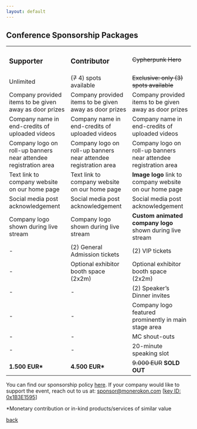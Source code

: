 ```yaml
---
layout: default
---
```


## Conference Sponsorship Packages

<table>
<tbody>
<tr style="height: 23px;">
<td style="height: 23px;"><h3>Supporter</h3></td>
<td style="height: 23px;"><h3>Contributor</h3></td>
<td style="height: 23px;"><strike>Cypherpunk Hero</strike></td>
</tr>
<tr style="height: 23px;">
<td style="height: 23px;">Unlimited</td>
<td style="height: 23px;">(<strike>7</strike> 4) spots available</td>
<td style="height: 23px;"><strike>Exclusive: only (3) spots available</strike></td>
</tr>
<tr style="height: 23px;">
<td style="height: 23px;">Company provided items to be given away as door prizes</td>
<td style="height: 23px;">Company provided items to be given away as door prizes</td>
<td style="height: 23px;">Company provided items to be given away as door prizes</td>
</tr>
<tr style="height: 23px;">
<td style="height: 23px;">Company name in end-credits of uploaded videos</td>
<td style="height: 23px;">Company name in end-credits of uploaded videos</td>
<td style="height: 23px;">Company name in end-credits of uploaded videos</td>
</tr>
<tr style="height: 23px;">
<td style="height: 23px;">Company logo on roll-up banners near attendee registration area</td>
<td style="height: 23px;">Company logo on roll-up banners near attendee registration area</td>
<td style="height: 23px;">Company logo on roll-up banners near attendee registration area</td>
</tr>
<tr style="height: 23px;">
<td style="height: 23px;">Text link to company website on our home page</td>
<td style="height: 23px;">Text link to company website on our home page</td>
<td style="height: 23px;"><b>Image logo</b> link to company website on our home page</td>
</tr>
<tr style="height: 23px;">
<td style="height: 23px;">Social media post acknowledgement</td>
<td style="height: 23px;">Social media post acknowledgement</td>
<td style="height: 23px;">Social media post acknowledgement</td>
</tr>
<tr style="height: 23px;">
<td style="height: 23px;">Company logo shown during live stream</td>
<td style="height: 23px;">Company logo shown during live stream</td>
<td style="height: 23px;"><b>Custom animated company logo</b> shown during live stream</td>
</tr>
<tr style="height: 23px;">
<td style="height: 23px;">-</td>
<td style="height: 23px;">(2) General Admission tickets</td>
<td style="height: 23px;">(2) VIP tickets</td>
</tr>
<tr style="height: 23px;">
<td style="height: 23px;">-</td>
<td style="height: 23px;">Optional exhibitor booth space (2x2m)</td>
<td style="height: 23px;">Optional exhibitor booth space (2x2m)</td>
</tr>
<tr style="height: 23px;">
<td style="height: 23px;">-</td>
<td style="height: 23px;">-</td>
<td style="height: 23px;">(2) Speaker&rsquo;s Dinner invites</td>
</tr>
<tr style="height: 23px;">
<td style="height: 23px;">-</td>
<td style="height: 23px;">-</td>
<td style="height: 23px;">Company logo featured prominently in main stage area</td>
</tr>
<tr style="height: 23px;">
<td style="height: 23px;">-</td>
<td style="height: 23px;">-</td>
<td style="height: 23px;">MC shout-outs</td>
</tr>
<tr style="height: 23px;">
<td style="height: 23px;">-</td>
<td style="height: 23px;">-</td>
<td style="height: 23px;">20-minute speaking slot</td>
</tr>
<tr style="height: 23px;">
<td style="height: 23px;"><strong>1.500 EUR*</strong></td>
<td style="height: 23px;"><strong>4.500 EUR*</strong></td>
<td style="height: 23px;"><strike>9.000 EUR</strike> <strong>SOLD OUT</strong></td>
</tr>
</tbody>
</table>

You can find our sponsorship policy [here](https://github.com/MoneroKon/meta/blob/main/sponsorship-policy.md). If your company would like to support the event, reach out to us at: [sponsor@monerokon.com](mailto:sponsor@monerokon.com) [[key ID: 0x1B3E1595](https://openpgpkey.monerokon.com/sponsor.asc)]

*Monetary contribution or in-kind products/services of similar value

[back](./)
